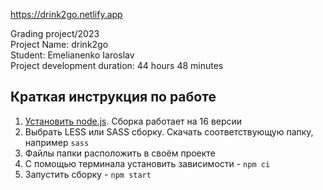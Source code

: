 https://drink2go.netlify.app

Grading project/2023<br>
Project Name: drink2go<br>
Student: Emelianenko Iaroslav<br>
Project development duration: 44 hours 48 minutes<br>

## Краткая инструкция по работе

1. [Установить node.js](https://nodejs.org/download/release/latest-v16.x/). Сборка работает на 16 версии
2. Выбрать LESS или SASS сборку. Скачать соответствующую папку, например `sass`
3. Файлы папки расположить в своём проекте
4. С помощью терминала установить зависимости - `npm ci`
5. Запустить сборку - `npm start`
